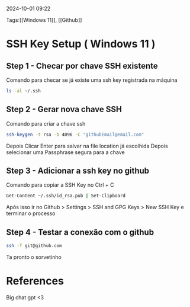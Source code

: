 2024-10-01 09:22

Tags:[[Windows 11]], [[Github]]

# SSH Key Setup ( Windows 11 )


## Step 1 - Checar por chave SSH existente

Comando para checar se já existe uma ssh key registrada na máquina

```bash
ls -al ~/.ssh
```

## Step 2 - Gerar nova chave SSH

Comando para criar a chave ssh

```bash
ssh-keygen -t rsa -b 4096 -C "githubEmail@email.com"
```

Depois Clicar Enter para salvar na file location já escolhida
Depois selecionar uma Passphrase segura para a chave
## Step 3 - Adicionar a ssh key no github

Comando para copiar a SSH Key no Ctrl + C

```bash
Get-Content ~/.ssh/id_rsa.pub | Set-Clipboard
```

Após isso ir no Github > Settings > SSH and GPG Keys > New SSH Key
e terminar o processo

## Step 4 - Testar a conexão com o github

```bash
ssh -T git@github.com
```

Ta pronto o sorvetinho
# References

Big chat gpt <3